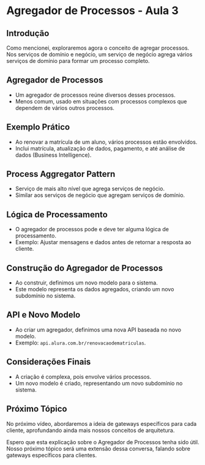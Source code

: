 # Agregador de Processos - Aula 3

## Introdução
Como mencionei, exploraremos agora o conceito de agregar processos. Nos serviços de domínio e negócio, um serviço de negócio agrega vários serviços de domínio para formar um processo completo.

## Agregador de Processos
- Um agregador de processos reúne diversos desses processos.
- Menos comum, usado em situações com processos complexos que dependem de vários outros processos.

## Exemplo Prático
- Ao renovar a matrícula de um aluno, vários processos estão envolvidos.
- Inclui matrícula, atualização de dados, pagamento, e até análise de dados (Business Intelligence).

## Process Aggregator Pattern
- Serviço de mais alto nível que agrega serviços de negócio.
- Similar aos serviços de negócio que agregam serviços de domínio.
  
## Lógica de Processamento
- O agregador de processos pode e deve ter alguma lógica de processamento.
- Exemplo: Ajustar mensagens e dados antes de retornar a resposta ao cliente.

## Construção do Agregador de Processos
- Ao construir, definimos um novo modelo para o sistema.
- Este modelo representa os dados agregados, criando um novo subdomínio no sistema.

## API e Novo Modelo
- Ao criar um agregador, definimos uma nova API baseada no novo modelo.
- Exemplo: `api.alura.com.br/renovacaodematriculas`.

## Considerações Finais
- A criação é complexa, pois envolve vários processos.
- Um novo modelo é criado, representando um novo subdomínio no sistema.

## Próximo Tópico
No próximo vídeo, abordaremos a ideia de gateways específicos para cada cliente, aprofundando ainda mais nossos conceitos de arquitetura.

Espero que esta explicação sobre o Agregador de Processos tenha sido útil. Nosso próximo tópico será uma extensão dessa conversa, falando sobre gateways específicos para clientes.
